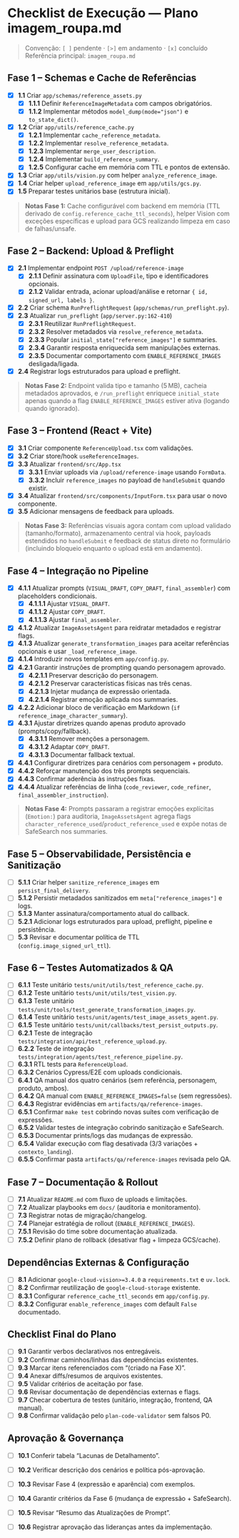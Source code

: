 # Checklist de Execução — Plano imagem_roupa.md

> Convenção: `[ ]` pendente · `[>]` em andamento · `[x]` concluído  
> Referência principal: `imagem_roupa.md`

## Fase 1 – Schemas e Cache de Referências
- [x] **1.1** Criar `app/schemas/reference_assets.py`
  - [x] **1.1.1** Definir `ReferenceImageMetadata` com campos obrigatórios.
  - [x] **1.1.2** Implementar métodos `model_dump(mode="json")` e `to_state_dict()`.
- [x] **1.2** Criar `app/utils/reference_cache.py`
  - [x] **1.2.1** Implementar `cache_reference_metadata`.
  - [x] **1.2.2** Implementar `resolve_reference_metadata`.
  - [x] **1.2.3** Implementar `merge_user_description`.
  - [x] **1.2.4** Implementar `build_reference_summary`.
  - [x] **1.2.5** Configurar cache em memória com TTL e pontos de extensão.
- [x] **1.3** Criar `app/utils/vision.py` com helper `analyze_reference_image`.
- [x] **1.4** Criar helper `upload_reference_image` em `app/utils/gcs.py`.
- [x] **1.5** Preparar testes unitários base (estrutura inicial).

> **Notas Fase 1:** Cache configurável com backend em memória (TTL derivado de `config.reference_cache_ttl_seconds`), helper Vision com exceções específicas e upload para GCS realizando limpeza em caso de falhas/unsafe.

## Fase 2 – Backend: Upload & Preflight
- [x] **2.1** Implementar endpoint `POST /upload/reference-image`
  - [x] **2.1.1** Definir assinatura com `UploadFile`, tipo e identificadores opcionais.
  - [x] **2.1.2** Validar entrada, acionar upload/análise e retornar `{ id, signed_url, labels }`.
- [x] **2.2** Criar schema `RunPreflightRequest` (`app/schemas/run_preflight.py`).
- [x] **2.3** Atualizar `run_preflight` (`app/server.py:162-410`)
  - [x] **2.3.1** Reutilizar `RunPreflightRequest`.
  - [x] **2.3.2** Resolver metadados via `resolve_reference_metadata`.
  - [x] **2.3.3** Popular `initial_state["reference_images"]` e summaries.
  - [x] **2.3.4** Garantir resposta enriquecida sem manipulações externas.
  - [x] **2.3.5** Documentar comportamento com `ENABLE_REFERENCE_IMAGES` desligada/ligada.
- [x] **2.4** Registrar logs estruturados para upload e preflight.

> **Notas Fase 2:** Endpoint valida tipo e tamanho (5 MB), cacheia metadados aprovados, e `/run_preflight` enriquece `initial_state` apenas quando a flag `ENABLE_REFERENCE_IMAGES` estiver ativa (logando quando ignorado).

## Fase 3 – Frontend (React + Vite)
- [x] **3.1** Criar componente `ReferenceUpload.tsx` com validações.
- [x] **3.2** Criar store/hook `useReferenceImages`.
- [x] **3.3** Atualizar `frontend/src/App.tsx`
  - [x] **3.3.1** Enviar uploads via `/upload/reference-image` usando `FormData`.
  - [x] **3.3.2** Incluir `reference_images` no payload de `handleSubmit` quando existir.
- [x] **3.4** Atualizar `frontend/src/components/InputForm.tsx` para usar o novo componente.
- [x] **3.5** Adicionar mensagens de feedback para uploads.

> **Notas Fase 3:** Referências visuais agora contam com upload validado (tamanho/formato), armazenamento central via hook, payloads estendidos no `handleSubmit` e feedback de status direto no formulário (incluindo bloqueio enquanto o upload está em andamento).

## Fase 4 – Integração no Pipeline
- [x] **4.1.1** Atualizar prompts (`VISUAL_DRAFT`, `COPY_DRAFT`, `final_assembler`) com placeholders condicionais.
  - [x] **4.1.1.1** Ajustar `VISUAL_DRAFT`.
  - [x] **4.1.1.2** Ajustar `COPY_DRAFT`.
  - [x] **4.1.1.3** Ajustar `final_assembler`.
- [x] **4.1.2** Atualizar `ImageAssetsAgent` para reidratar metadados e registrar flags.
- [x] **4.1.3** Atualizar `generate_transformation_images` para aceitar referências opcionais e usar `_load_reference_image`.
- [x] **4.1.4** Introduzir novos templates em `app/config.py`.
- [x] **4.2.1** Garantir instruções de prompting quando personagem aprovado.
  - [x] **4.2.1.1** Preservar descrição do personagem.
  - [x] **4.2.1.2** Preservar características físicas nas três cenas.
  - [x] **4.2.1.3** Injetar mudança de expressão orientada.
  - [x] **4.2.1.4** Registrar emoção aplicada nos summaries.
- [x] **4.2.2** Adicionar bloco de verificação em Markdown (`if reference_image_character_summary`).
- [x] **4.3.1** Ajustar diretrizes quando apenas produto aprovado (prompts/copy/fallback).
  - [x] **4.3.1.1** Remover menções a personagem.
  - [x] **4.3.1.2** Adaptar `COPY_DRAFT`.
  - [x] **4.3.1.3** Documentar fallback textual.
- [x] **4.4.1** Configurar diretrizes para cenários com personagem + produto.
- [x] **4.4.2** Reforçar manutenção dos três prompts sequenciais.
- [x] **4.4.3** Confirmar aderência às instruções fixas.
- [x] **4.4.4** Atualizar referências de linha (`code_reviewer`, `code_refiner`, `final_assembler_instruction`).

> **Notas Fase 4:** Prompts passaram a registrar emoções explícitas (`Emotion:`) para auditoria, `ImageAssetsAgent` agrega flags `character_reference_used`/`product_reference_used` e expõe notas de SafeSearch nos summaries.

## Fase 5 – Observabilidade, Persistência e Sanitização
- [ ] **5.1.1** Criar helper `sanitize_reference_images` em `persist_final_delivery`.
- [ ] **5.1.2** Persistir metadados sanitizados em `meta["reference_images"]` e logs.
- [ ] **5.1.3** Manter assinatura/comportamento atual do callback.
- [ ] **5.2.1** Adicionar logs estruturados para upload, preflight, pipeline e persistência.
- [ ] **5.3** Revisar e documentar política de TTL (`config.image_signed_url_ttl`).

## Fase 6 – Testes Automatizados & QA
- [ ] **6.1.1** Teste unitário `tests/unit/utils/test_reference_cache.py`.
- [ ] **6.1.2** Teste unitário `tests/unit/utils/test_vision.py`.
- [ ] **6.1.3** Teste unitário `tests/unit/tools/test_generate_transformation_images.py`.
- [ ] **6.1.4** Teste unitário `tests/unit/agents/test_image_assets_agent.py`.
- [ ] **6.1.5** Teste unitário `tests/unit/callbacks/test_persist_outputs.py`.
- [ ] **6.2.1** Teste de integração `tests/integration/api/test_reference_upload.py`.
- [ ] **6.2.2** Teste de integração `tests/integration/agents/test_reference_pipeline.py`.
- [ ] **6.3.1** RTL tests para `ReferenceUpload`.
- [ ] **6.3.2** Cenários Cypress/E2E com uploads condicionais.
- [ ] **6.4.1** QA manual dos quatro cenários (sem referência, personagem, produto, ambos).
- [ ] **6.4.2** QA manual com `ENABLE_REFERENCE_IMAGES=false` (sem regressões).
- [ ] **6.4.3** Registrar evidências em `artifacts/qa/reference-images`.
- [ ] **6.5.1** Confirmar `make test` cobrindo novas suítes com verificação de expressões.
- [ ] **6.5.2** Validar testes de integração cobrindo sanitização e SafeSearch.
- [ ] **6.5.3** Documentar prints/logs das mudanças de expressão.
- [ ] **6.5.4** Validar execução com flag desativada (3/3 variações + `contexto_landing`).
- [ ] **6.5.5** Confirmar pasta `artifacts/qa/reference-images` revisada pelo QA.

## Fase 7 – Documentação & Rollout
- [ ] **7.1** Atualizar `README.md` com fluxo de uploads e limitações.
- [ ] **7.2** Atualizar playbooks em `docs/` (auditoria e monitoramento).
- [ ] **7.3** Registrar notas de migração/changelog.
- [ ] **7.4** Planejar estratégia de rollout (`ENABLE_REFERENCE_IMAGES`).
- [ ] **7.5.1** Revisão do time sobre documentação atualizada.
- [ ] **7.5.2** Definir plano de rollback (desativar flag + limpeza GCS/cache).

## Dependências Externas & Configuração
- [ ] **8.1** Adicionar `google-cloud-vision>=3.4.0` a `requirements.txt` e `uv.lock`.
- [ ] **8.2** Confirmar reutilização de `google-cloud-storage` existente.
- [ ] **8.3.1** Configurar `reference_cache_ttl_seconds` em `app/config.py`.
- [ ] **8.3.2** Configurar `enable_reference_images` com default `False` documentado.

## Checklist Final do Plano
- [ ] **9.1** Garantir verbos declarativos nos entregáveis.
- [ ] **9.2** Confirmar caminhos/linhas das dependências existentes.
- [ ] **9.3** Marcar itens referenciados com “(criado na Fase X)”.
- [ ] **9.4** Anexar diffs/resumos de arquivos existentes.
- [ ] **9.5** Validar critérios de aceitação por fase.
- [ ] **9.6** Revisar documentação de dependências externas e flags.
- [ ] **9.7** Checar cobertura de testes (unitário, integração, frontend, QA manual).
- [ ] **9.8** Confirmar validação pelo `plan-code-validator` sem falsos P0.

## Aprovação & Governança
- [ ] **10.1** Conferir tabela “Lacunas de Detalhamento”.
- [ ] **10.2** Verificar descrição dos cenários e política pós-aprovação.
- [ ] **10.3** Revisar Fase 4 (expressão e aparência) com exemplos.
- [ ] **10.4** Garantir critérios da Fase 6 (mudança de expressão + SafeSearch).
- [ ] **10.5** Revisar “Resumo das Atualizações de Prompt”.
- [ ] **10.6** Registrar aprovação das lideranças antes da implementação.

